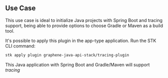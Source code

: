 ## **Use Case**
This use case is ideal to initialize Java projects with Spring Boot and tracing support, being able to provide options to choose Gradle or Maven as a build tool.

It's possible to apply this plugin in the app-type application. Run the STK CLI command:
```bash
stk apply plugin graphene-java-api-stack/tracing-plugin
```

This Java application with Spring Boot and Gradle/Maven will support _tracing_
